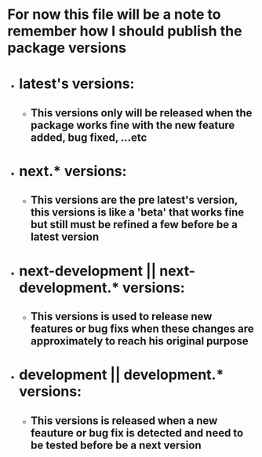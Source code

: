 # For now this file will be a note to remember how I should publish the package versions

 - # latest's versions:
    - ## This versions only will be released when the package works fine with the new feature added, bug fixed, ...etc

 - # next.* versions:
    - ## This versions are the pre latest's version, this versions is like a 'beta' that works fine but still must be refined a few before be a latest version
 
 - # next-development || next-development.* versions:
   - ## This versions is used to release new features or bug fixs when these changes are approximately to reach his original purpose

 - # development || development.* versions:
   - ## This versions is released when a new feauture or bug fix is detected and need to be tested before be a next version